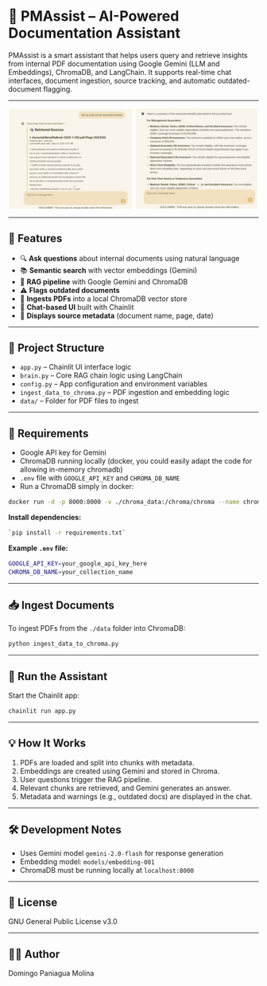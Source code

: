 # 🧠 PMAssist – AI-Powered Documentation Assistant

PMAssist is a smart assistant that helps users query and retrieve insights from internal PDF documentation using Google Gemini (LLM and Embeddings), ChromaDB, and LangChain. It supports real-time chat interfaces, document ingestion, source tracking, and automatic outdated-document flagging.

---

![1747986557297](image/README/1747986557297.png)

---

## 🚀 Features

- 🔍 **Ask questions** about internal documents using natural language
- 📚 **Semantic search** with vector embeddings (Gemini)
- 🧠 **RAG pipeline** with Google Gemini and ChromaDB
- ⚠️ **Flags outdated documents**
- 📄 **Ingests PDFs** into a local ChromaDB vector store
- 💬 **Chat-based UI** built with Chainlit
- 🧩 **Displays source metadata** (document name, page, date)

---

## 📁 Project Structure

- `app.py` – Chainlit UI interface logic
- `brain.py` – Core RAG chain logic using LangChain
- `config.py` – App configuration and environment variables
- `ingest_data_to_chroma.py` – PDF ingestion and embedding logic
- `data/` – Folder for PDF files to ingest

---

## 🧰 Requirements

- Google API key for Gemini
- ChromaDB running locally (docker, you could easily adapt the code for allowing in-memory chromadb)
- `.env` file with `GOOGLE_API_KEY` and `CHROMA_DB_NAME`
- Run a ChromaDB simply in docker:

```bash
docker run -d -p 8000:8000 -v ./chroma_data:/chroma/chroma --name chromadb chromadb/chroma:latest
```

**Install dependencies:**

```bash
`pip install -r requirements.txt`
```

**Example `.env` file:**

```bash
GOOGLE_API_KEY=your_google_api_key_here
CHROMA_DB_NAME=your_collection_name
```

---

## 📥 Ingest Documents

To ingest PDFs from the `./data` folder into ChromaDB:

```bash
python ingest_data_to_chroma.py
```

---

## 💬 Run the Assistant

Start the Chainlit app:

```bash
chainlit run app.py
```

---

## 💡 How It Works

1. PDFs are loaded and split into chunks with metadata.
2. Embeddings are created using Gemini and stored in Chroma.
3. User questions trigger the RAG pipeline.
4. Relevant chunks are retrieved, and Gemini generates an answer.
5. Metadata and warnings (e.g., outdated docs) are displayed in the chat.

---

## 🛠️ Development Notes

- Uses Gemini model `gemini-2.0-flash` for response generation
- Embedding model: `models/embedding-001`
- ChromaDB must be running locally at `localhost:8000`

---

## 📜 License

GNU General Public License v3.0

---

## 👨‍💻 Author

Domingo Paniagua Molina
